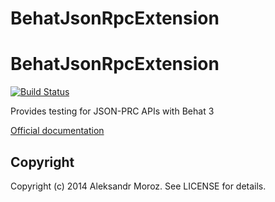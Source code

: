 # BehatJsonRpcExtension

# BehatJsonRpcExtension

[![Build Status](https://travis-ci.org/f1nder/BehatJsonRpcExtension.svg?branch=master)](https://travis-ci.org/f1nder/BehatJsonRpcExtension)

Provides testing for JSON-PRC APIs with Behat 3

[Official documentation](doc/index.rst)

## Copyright

Copyright (c) 2014 Aleksandr Moroz. See LICENSE for details.

